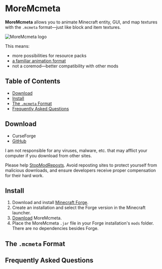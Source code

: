 # MoreMcmeta
**MoreMcmeta** allows you to animate Minecraft entity, GUI, and map textures with the `.mcmeta` format—just like block and item textures.

![MoreMcmeta logo](https://github.com/soir20/MoreMcmeta/blob/main/src/main/resources/moremcmeta-logo-black.png?raw=true)

This means:
* more possibilities for resource packs
* [a familiar animation format](#the-mcmeta-format)
* not a coremod—better compatibility with other mods

## Table of Contents
* [Download](#download)
* [Install](#install)
* [The `.mcmeta` Format](#the-mcmeta-format)
* [Frequently Asked Questions](#frequently-asked-questions)

## Download
* CurseForge
* [GitHub](https://github.com/soir20/MoreMcmeta/releases)

I am not responsible for any viruses, malware, etc. that may afflict your computer if you download from other sites.

Please help [StopModReposts](https://stopmodreposts.org/). Avoid reposting sites to protect yourself from malicious downloads, and ensure developers receive proper compensation for their hard work.

## Install
1. Download and install [Minecraft Forge](http://files.minecraftforge.net/).
2. Create an installation and select the Forge version in the Minecraft launcher.
3. [Download](#download) MoreMcmeta.
4. Place the MoreMcmeta `.jar` file in your Forge installation's `mods` folder. There are no dependencies besides Forge.

## The `.mcmeta` Format

## Frequently Asked Questions